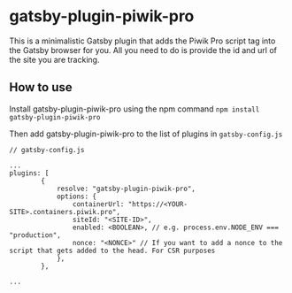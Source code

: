 # gatsby-plugin-piwik-pro

This is a minimalistic Gatsby plugin that adds the Piwik Pro script tag into the Gatsby browser for you. All you need to do is provide the id and url of the site you are tracking.

## How to use

Install gatsby-plugin-piwik-pro using the npm command
`npm install gatsby-plugin-piwik-pro`

Then add gatsby-plugin-piwik-pro to the list of plugins in `gatsby-config.js`

```
// gatsby-config.js

...
plugins: [
        {
            resolve: "gatsby-plugin-piwik-pro",
            options: {
                containerUrl: "https://<YOUR-SITE>.containers.piwik.pro",
                siteId: "<SITE-ID>",
                enabled: <BOOLEAN>, // e.g. process.env.NODE_ENV === "production",
                nonce: "<NONCE>" // If you want to add a nonce to the script that gets added to the head. For CSR purposes
            },
        },

...
```
